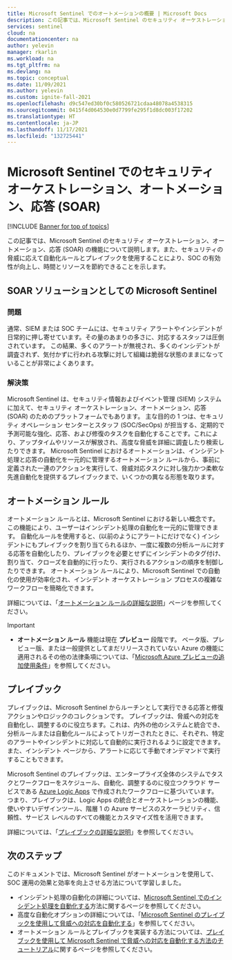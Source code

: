 ```yaml
---
title: Microsoft Sentinel でのオートメーションの概要 | Microsoft Docs
description: この記事では、Microsoft Sentinel のセキュリティ オーケストレーション、オートメーション、応答 (SOAR) の機能について紹介し、その SOAR コンポーネントであるオートメーション ルールとプレイブックについて説明します。
services: sentinel
cloud: na
documentationcenter: na
author: yelevin
manager: rkarlin
ms.workload: na
ms.tgt_pltfrm: na
ms.devlang: na
ms.topic: conceptual
ms.date: 11/09/2021
ms.author: yelevin
ms.custom: ignite-fall-2021
ms.openlocfilehash: d9c547ed30bf0c580526721cdaa48078a4538315
ms.sourcegitcommit: 0415f4d064530e0d7799fe295f1d8dc003f17202
ms.translationtype: HT
ms.contentlocale: ja-JP
ms.lasthandoff: 11/17/2021
ms.locfileid: "132725441"
---
```

# <a name="security-orchestration-automation-and-response-soar-in-microsoft-sentinel"></a>Microsoft Sentinel でのセキュリティ オーケストレーション、オートメーション、応答 (SOAR)

[!INCLUDE [Banner for top of topics](./includes/banner.md)]

この記事では、Microsoft Sentinel のセキュリティ オーケストレーション、オートメーション、応答 (SOAR) の機能について説明します。また、セキュリティの脅威に応えて自動化ルールとプレイブックを使用することにより、SOC の有効性が向上し、時間とリソースを節約できることを示します。

## <a name="microsoft-sentinel-as-a-soar-solution"></a>SOAR ソリューションとしての Microsoft Sentinel

### <a name="the-problem"></a>問題

通常、SIEM または SOC チームには、セキュリティ アラートやインシデントが日常的に押し寄せています。その量のあまりの多さに、対応するスタッフは圧倒されています。 この結果、多くのアラートが無視され、多くのインシデントが調査されず、気付かずに行われる攻撃に対して組織は脆弱な状態のままになっていることが非常によくあります。

### <a name="the-solution"></a>解決策

Microsoft Sentinel は、セキュリティ情報およびイベント管理 (SIEM) システムに加えて、セキュリティ オーケストレーション、オートメーション、応答 (SOAR) のためのプラットフォームでもあります。 主な目的の 1 つは、セキュリティ オペレーション センターとスタッフ (SOC/SecOps) が担当する、定期的で予測可能な強化、応答、および修復のタスクを自動化することです。これにより、アップタイムやリソースが解放され、高度な脅威を詳細に調査したり検索したりできます。 Microsoft Sentinel におけるオートメーションは、インシデント処理と応答の自動化を一元的に管理するオートメーション ルールから、事前に定義された一連のアクションを実行して、脅威対応タスクに対し強力かつ柔軟な先進自動化を提供するプレイブックまで、いくつかの異なる形態を取ります。

## <a name="automation-rules"></a>オートメーション ルール

オートメーション ルールとは、Microsoft Sentinel における新しい概念です。 この機能により、ユーザーはインシデント処理の自動化を一元的に管理できます。 自動化ルールを使用すると、(以前のようにアラートにだけでなく) インシデントにもプレイブックを割り当てられるほか、一度に複数の分析ルールに対する応答を自動化したり、プレイブックを必要とせずにインシデントのタグ付け、割り当て、クローズを自動的に行ったり、実行されるアクションの順序を制御したりできます。 オートメーション ルールにより、Microsoft Sentinel での自動化の使用が効率化され、インシデント オーケストレーション プロセスの複雑なワークフローを簡略化できます。

詳細については、「[オートメーション ルールの詳細な説明](automate-incident-handling-with-automation-rules.md)」ページを参照してください。

> [!IMPORTANT]
>
> - **オートメーション ルール** 機能は現在 **プレビュー** 段階です。 ベータ版、プレビュー版、または一般提供としてまだリリースされていない Azure の機能に適用されるその他の法律条項については、「[Microsoft Azure プレビューの追加使用条件](https://azure.microsoft.com/support/legal/preview-supplemental-terms/)」を参照してください。

## <a name="playbooks"></a>プレイブック

プレイブックは、Microsoft Sentinel からルーチンとして実行できる応答と修復アクションやロジックのコレクションです。 プレイブックは、脅威への対応を自動化し、調整するのに役立ちます。これは、内外の他のシステムと統合でき、分析ルールまたは自動化ルールによってトリガーされたときに、それぞれ、特定のアラートやインシデントに対応して自動的に実行されるように設定できます。 また、インシデント ページから、アラートに応じて手動でオンデマンドで実行することもできます。

Microsoft Sentinel のプレイブックは、エンタープライズ全体のシステムでタスクとワークフローをスケジュール、自動化、調整するのに役立つクラウド サービスである [Azure Logic Apps](../logic-apps/logic-apps-overview.md) で作成されたワークフローに基づいています。 つまり、プレイブックは、Logic Apps の統合とオーケストレーションの機能、使いやすいデザインツール、階層 1 の Azure サービスのスケーラビリティ、信頼性、サービス レベルのすべての機能とカスタマイズ性を活用できます。

詳細については、「[プレイブックの詳細な説明](automate-responses-with-playbooks.md)」を参照してください。

## <a name="next-steps"></a>次のステップ

このドキュメントでは、Microsoft Sentinel がオートメーションを使用して、SOC 運用の効果と効率を向上させる方法について学習しました。

- インシデント処理の自動化の詳細については、[Microsoft Sentinel でのインシデント処理を自動化する](automate-incident-handling-with-automation-rules.md)方法に関するページを参照してください。
- 高度な自動化オプションの詳細については、「[Microsoft Sentinel のプレイブックを使用して脅威への対応を自動化する](automate-responses-with-playbooks.md)」を参照してください。
- オートメーション ルールとプレイブックを実装する方法については、[プレイブックを使用して Microsoft Sentinel で脅威への対応を自動化する方法のチュートリアル](tutorial-respond-threats-playbook.md)に関するページを参照してください。
